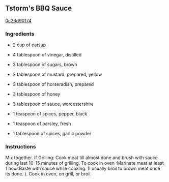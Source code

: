 ## Tstorm's BBQ Sauce

[0c26d90174](http://www.food.com/recipe/tstorms-bbq-sauce-386784)

### Ingredients

 - 2 cup of catsup

 - 4 tablespoon of vinegar, distilled

 - 3 tablespoon of sugars, brown

 - 2 tablespoon of mustard, prepared, yellow

 - 3 tablespoon of horseradish, prepared

 - 3 tablespoon of honey

 - 3 tablespoon of sauce, worcestershire

 - 1 teaspoon of spices, pepper, black

 - 1 teaspoon of parsley, fresh

 - 1 tablespoon of spices, garlic powder

### Instructions

Mix together. If Grilling: Cook meat till almost done and brush with sauce during last 10-15 minutes of grilling. To cook in oven :Marinate meat at least 1 hour.Baste with sauce while cooking. (I usually broil to brown meat once its done. ). Cook in oven, on grill, or broil.